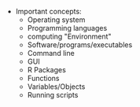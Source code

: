   * Important concepts:
    * Operating system
    * Programming languages
    * computing "Environment"
    * Software/programs/executables
    * Command line
    * GUI
    * R Packages
    * Functions
    * Variables/Objects
    * Running scripts